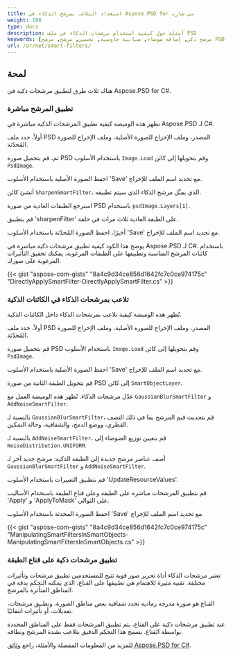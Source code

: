 ```yaml
---
title: استعداد التلاعب بمرشح الذكاء في Aspose.PSD for سي شارب
weight: 100
type: docs
description: أمثلة حول كيفية استخدام مرشحات الذكاء في ملف PSD
keywords: [مرشح ذكي, إضافة ضوضاء, ضبابية جاوسية, تحسين, مرشح, مرشح PSD, واجهة برمجة التطبيقات لـ PSD, C#, سي شارب, عينة الشفرة]
url: /ar/net/smart-filters/
---
```


## لمحة

هناك ثلاث طرق لتطبيق مرشحات ذكية في Aspose.PSD for C#.

### تطبيق المرشح مباشرة

تظهر هذه الوميضة كيفية تطبيق المرشحات الذكية مباشرة في Aspose.PSD لـ C#.

أولاً، حدد ملف PSD المصدر، وملف الإخراج للصورة الأصلية، وملف الإخراج للصورة المُحدّثة.

ثم، قم بتحميل صورة PSD باستخدام الأسلوب `Image.Load` وقم بتحويلها إلى كائن `PsdImage`.

احفظ الصورة الأصلية باستخدام الأسلوب 'Save' مع تحديد اسم الملف للإخراج.

أنشئ كائن `SharpenSmartFilter`، الذي يمثّل مرشح الذكاء الذي سيتم تطبيقه.

استرجع الطبقات العادية من صورة PSD باستخدام `psdImage.Layers[1]`.

قم بتطبيق 'sharpenFilter' على الطبقة العادية ثلاث مرات في حلقة.

أخيرًا، احفظ الصورة المُحدّثة باستخدام الأسلوب 'Save' مع تحديد اسم الملف للإخراج.

يوضح هذا الكود كيفية تطبيق مرشحات ذكية مباشرة في Aspose.PSD لـ C#. باستخدام كائنات المرشح المناسبة وتطبيقها على الطبقات المرغوبة، يمكنك تحقيق التأثيرات المرغوبة على صورك.

{{< gist "aspose-com-gists" "8a4c9d34ce856d1642fc7c0ce974175c" "DirectlyApplySmartFilter-DirectlyApplySmartFilter.cs" >}}

### تلاعب بمرشحات الذكاء في الكائنات الذكية

تُظهر هذه الوميضة كيفية تلاعب بمرشحات الذكاء داخل الكائنات الذكية.

أولاً، حدد ملف PSD المصدر، وملف الإخراج للصورة الأصلية، وملف الإخراج للصورة المُحدّثة.

قم بتحميل صورة PSD باستخدام الأسلوب `Image.Load` وقم بتحويلها إلى كائن `PsdImage`.

احفظ الصورة الأصلية باستخدام الأسلوب 'Save' مع تحديد اسم الملف للإخراج.

قم بتحويل الطبقة الثانية من صورة PSD إلى كائن `SmartObjectLayer`.

عدّل مرشحات الذكاء. تُظهر هذه الوميضة العمل مع `GaussianBlurSmartFilter` و `AddNoiseSmartFilter`.

بالنسبة لـ `GaussianBlurSmartFilter`، قم بتحديث قيم المرشح بما في ذلك النصف القطري، ووضع الدمج، والشفافية، وحالة التمكين.

بالنسبة لـ `AddNoiseSmartFilter`، قم بتعيين توزيع الضوضاء إلى `NoiseDistribution.UNIFORM`.

أضف عناصر مرشح جديدة إلى الطبقة الذكية: مرشح جديد آخر لـ `GaussianBlurSmartFilter` و `AddNoiseSmartFilter`.

قم بتطبيق التغييرات باستخدام الأسلوب 'UpdateResourceValues'.

قم بتطبيق المرشحات مباشرة على الطبقة وعلى قناع الطبقة باستخدام الأساليب 'Apply' و 'ApplyToMask' على التوالي.

احفظ الصورة المحدثة باستخدام الأسلوب 'Save' مع تحديد اسم الملف للإخراج.

{{< gist "aspose-com-gists" "8a4c9d34ce856d1642fc7c0ce974175c" "ManipulatingSmartFiltersInSmartObjects-ManipulatingSmartFiltersInSmartObjects.cs" >}}

### تطبيق مرشحات ذكية على قناع الطبقة

تعتبر مرشحات الذكاء أداة تحرير صور قوية تتيح للمستخدمين تطبيق مرشحات وتأثيرات مختلفة. تقنية مثيرة للاهتمام هي تطبيقها على القناع، الذي يمكنه التحكم بدقة في المناطق المتأثرة بالمرشح.

القناع هو صورة مدرجة رمادية تحدد شفافية بعض مناطق الصورة، وتطبيق مرشحات، تعديلات، أو تأثيرات انتقائيًا.

عند تطبيق مرشحات ذكية على القناع، يتم تطبيق المرشحات فقط على المناطق المحددة بواسطة القناع. يسمح هذا التحكم الدقيق بتلاعب بشدة المرشح ونطاقه.

للمزيد من المعلومات المفصلة والأمثلة، راجع [وثائق Aspose.PSD for C#](https://docs.aspose.com/psd/net/).